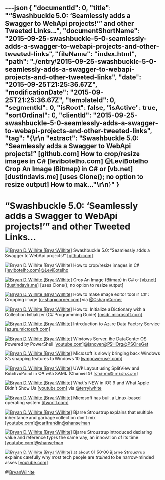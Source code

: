 ---json
{
  "documentId": 0,
  "title": "“Swashbuckle 5.0: ‘Seamlessly adds a Swagger to WebApi projects!’” and other Tweeted Links…",
  "documentShortName": "2015-09-25-swashbuckle-5-0-seamlessly-adds-a-swagger-to-webapi-projects-and-other-tweeted-links",
  "fileName": "index.html",
  "path": "./entry/2015-09-25-swashbuckle-5-0-seamlessly-adds-a-swagger-to-webapi-projects-and-other-tweeted-links",
  "date": "2015-09-25T21:25:36.67Z",
  "modificationDate": "2015-09-25T21:25:36.67Z",
  "templateId": 0,
  "segmentId": 0,
  "isRoot": false,
  "isActive": true,
  "sortOrdinal": 0,
  "clientId": "2015-09-25-swashbuckle-5-0-seamlessly-adds-a-swagger-to-webapi-projects-and-other-tweeted-links",
  "tag": "{\r\n  \"extract\": \"Swashbuckle 5.0: “Seamlessly adds a Swagger to WebApi projects!” [github.com]  How to crop/resize images in C# [levibotelho.com] @LeviBotelho Crop An Image (Bitmap) in C# or [vb.net] [dustindavis.me]  [uses Clone(); no option to resize output] How to mak...\"\r\n}"
}
---

# “Swashbuckle 5.0: ‘Seamlessly adds a Swagger to WebApi projects!’” and other Tweeted Links…

[<img alt="Bryan D. Wilhite [BryanWilhite]" src="https://songhay.blob.core.windows.net/shared-social-twitter/BryanWilhite.jpeg">](http://songhayblog.azurewebsites.net/ "Bryan D. Wilhite [BryanWilhite]") Swashbuckle 5.0: “Seamlessly adds a Swagger to WebApi projects!” [[github.com]](https://github.com/domaindrivendev/Swashbuckle)

[<img alt="Bryan D. Wilhite [BryanWilhite]" src="https://songhay.blob.core.windows.net/shared-social-twitter/BryanWilhite.jpeg">](http://songhayblog.azurewebsites.net/ "Bryan D. Wilhite [BryanWilhite]") How to crop/resize images in C# [[levibotelho.com]](http://www.levibotelho.com/development/how-to-crop-resize-images-in-c/)[@LeviBotelho](http://twitter.com/LeviBotelho)

[<img alt="Bryan D. Wilhite [BryanWilhite]" src="https://songhay.blob.core.windows.net/shared-social-twitter/BryanWilhite.jpeg">](http://songhayblog.azurewebsites.net/ "Bryan D. Wilhite [BryanWilhite]") Crop An Image (Bitmap) in C# or [[vb.net]](http://VB.NET)[[dustindavis.me]](http://dustindavis.me/crop-an-image-bitmap-in-c-or-vbnet/) [uses Clone(); no option to resize output]

[<img alt="Bryan D. Wilhite [BryanWilhite]" src="https://songhay.blob.core.windows.net/shared-social-twitter/BryanWilhite.jpeg">](http://songhayblog.azurewebsites.net/ "Bryan D. Wilhite [BryanWilhite]") How to make image editor tool in C# : Cropping image [[c-sharpcorner.com]](http://www.c-sharpcorner.com/UploadFile/hirendra_singh/how-to-make-image-editor-tool-in-C-Sharp-cropping-image/) via [@CsharpCorner](http://twitter.com/CsharpCorner)

[<img alt="Bryan D. Wilhite [BryanWilhite]" src="https://songhay.blob.core.windows.net/shared-social-twitter/BryanWilhite.jpeg">](http://songhayblog.azurewebsites.net/ "Bryan D. Wilhite [BryanWilhite]") How to: Initialize a Dictionary with a Collection Initializer (C# Programming Guide) [[msdn.microsoft.com]](https://msdn.microsoft.com/en-us/library/bb531208.aspx)

[<img alt="Bryan D. Wilhite [BryanWilhite]" src="https://songhay.blob.core.windows.net/shared-social-twitter/BryanWilhite.jpeg">](http://songhayblog.azurewebsites.net/ "Bryan D. Wilhite [BryanWilhite]") Introduction to Azure Data Factory Service [[azure.microsoft.com]](https://azure.microsoft.com/en-us/documentation/articles/data-factory-introduction/)

[<img alt="Bryan D. Wilhite [BryanWilhite]" src="https://songhay.blob.core.windows.net/shared-social-twitter/BryanWilhite.jpeg">](http://songhayblog.azurewebsites.net/ "Bryan D. Wilhite [BryanWilhite]") Windows Server, the DataCenter OS Powered by PowerShell [[youtube.com]](https://www.youtube.com/watch?v=hAlPwBOZGJU&feature=youtu.be)[@jsnover](http://twitter.com/jsnover)[@PSHOrg](http://twitter.com/PSHOrg)[@PSOneGet](http://twitter.com/PSOneGet)

[<img alt="Bryan D. Wilhite [BryanWilhite]" src="https://songhay.blob.core.windows.net/shared-social-twitter/BryanWilhite.jpeg">](http://songhayblog.azurewebsites.net/ "Bryan D. Wilhite [BryanWilhite]") Microsoft is slowly bringing back Windows 8’s snapping features to Windows 10 [[wmpoweruser.com]](http://wmpoweruser.com/microsoft-is-slowly-bringing-back-windows-8s-snapping-features-to-windows-10/)

[<img alt="Bryan D. Wilhite [BryanWilhite]" src="https://songhay.blob.core.windows.net/shared-social-twitter/BryanWilhite.jpeg">](http://songhayblog.azurewebsites.net/ "Bryan D. Wilhite [BryanWilhite]") UWP Layout using SplitView and RelativePanel in C# with XAML (Channel 9) [[channel9.msdn.com]](https://channel9.msdn.com/Shows/Inside-Windows-Platform/UWP-Layout-using-SplitView-and-RelativePanel-in-C-with-XAML)

[<img alt="Bryan D. Wilhite [BryanWilhite]" src="https://songhay.blob.core.windows.net/shared-social-twitter/BryanWilhite.jpeg">](http://songhayblog.azurewebsites.net/ "Bryan D. Wilhite [BryanWilhite]") What's NEW in iOS 9 and What Apple Didn't Show Us [[youtube.com]](https://www.youtube.com/watch?v=gzFMPZjTyS4&feature=youtu.be) via [@terrylwhite](http://twitter.com/terrylwhite)

[<img alt="Bryan D. Wilhite [BryanWilhite]" src="https://songhay.blob.core.windows.net/shared-social-twitter/BryanWilhite.jpeg">](http://songhayblog.azurewebsites.net/ "Bryan D. Wilhite [BryanWilhite]") Microsoft has built a Linux-based operating system [[itworld.com]](http://www.itworld.com/article/2984659/linux/microsoft-has-built-a-linux-based-operating-system.html)

[<img alt="Bryan D. Wilhite [BryanWilhite]" src="https://songhay.blob.core.windows.net/shared-social-twitter/BryanWilhite.jpeg">](http://songhayblog.azurewebsites.net/ "Bryan D. Wilhite [BryanWilhite]") Bjarne Stroustrup explains that multiple inheritance and garbage collection don't mix [[youtube.com]](https://www.youtube.com/watch?v=ZO0PXYMVGSU)[@carlfranklin](http://twitter.com/carlfranklin)[@shanselman](http://twitter.com/shanselman)

[<img alt="Bryan D. Wilhite [BryanWilhite]" src="https://songhay.blob.core.windows.net/shared-social-twitter/BryanWilhite.jpeg">](http://songhayblog.azurewebsites.net/ "Bryan D. Wilhite [BryanWilhite]") Bjarne Stroustrup introduced declaring value and reference types the same way, an innovation of its time [[youtube.com]](https://www.youtube.com/watch?v=ZO0PXYMVGSU)[@shanselman](http://twitter.com/shanselman)

[<img alt="Bryan D. Wilhite [BryanWilhite]" src="https://songhay.blob.core.windows.net/shared-social-twitter/BryanWilhite.jpeg">](http://songhayblog.azurewebsites.net/ "Bryan D. Wilhite [BryanWilhite]") at about 01:50:00 Bjarne Stroustrup explains carefully why most tech people are *trained* to be narrow-minded asses [[youtube.com]](https://www.youtube.com/watch?v=ZO0PXYMVGSU)

@[BryanWilhite](https://twitter.com/BryanWilhite)
